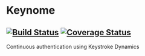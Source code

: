 # Keynome
[![Build Status](https://travis-ci.com/somssi/keynome.svg?branch=master)](https://travis-ci.com/somssi/keynome)
[![Coverage Status](https://coveralls.io/repos/github/somssi/keynome/badge.svg?branch=master)](https://coveralls.io/github/somssi/keynome?branch=master)
---
Continuous authentication using Keystroke Dynamics
